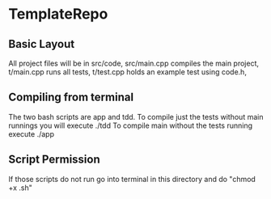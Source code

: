 # TemplateRepo
## Basic Layout
All project files will be in src/code,
src/main.cpp compiles the main project,
t/main.cpp runs all tests,
t/test.cpp holds an example test using code.h,
## Compiling from terminal
The two bash scripts are app and tdd.
To compile just the tests without main runnings you will execute ./tdd
To compile main without the tests running execute ./app

## Script Permission
If those scripts do not run go into terminal in this directory and do
"chmod +x <scriptName>.sh"
